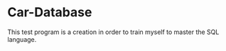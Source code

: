 # Car-Database
This test program is a creation in order to train myself to master the SQL language.
